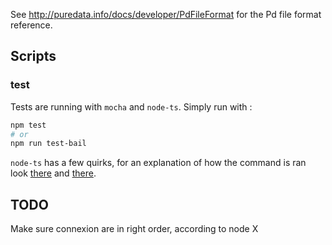 See http://puredata.info/docs/developer/PdFileFormat for the Pd file format reference.

Scripts
---------



### test

Tests are running with `mocha` and `node-ts`. Simply run with :

```bash
npm test
# or
npm run test-bail
```

`node-ts` has a few quirks, for an explanation of how the command is ran look [there](https://github.com/TypeStrong/ts-node#mocha) and [there](https://github.com/TypeStrong/ts-node#help-my-types-are-missing).


TODO
-----

Make sure connexion are in right order, according to node X
